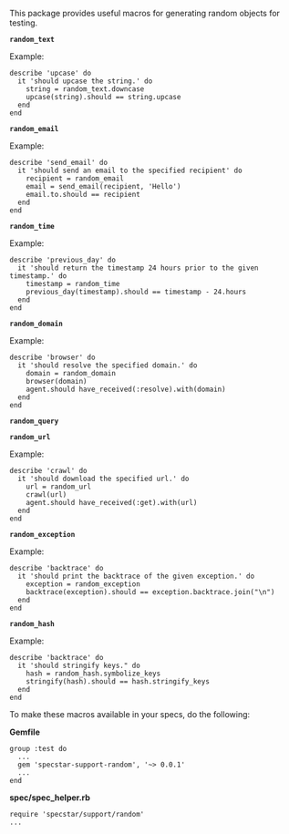 This package provides useful macros for generating random objects for testing.

**`random_text`**

Example:

    describe 'upcase' do
      it 'should upcase the string.' do
        string = random_text.downcase
        upcase(string).should == string.upcase
      end
    end

**`random_email`**

Example:

    describe 'send_email' do
      it 'should send an email to the specified recipient' do
        recipient = random_email
        email = send_email(recipient, 'Hello')
        email.to.should == recipient
      end
    end

**`random_time`**

Example:

    describe 'previous_day' do
      it 'should return the timestamp 24 hours prior to the given timestamp.' do
        timestamp = random_time
        previous_day(timestamp).should == timestamp - 24.hours
      end
    end

**`random_domain`**

Example:

    describe 'browser' do
      it 'should resolve the specified domain.' do
        domain = random_domain
        browser(domain)
        agent.should have_received(:resolve).with(domain)
      end
    end

**`random_query`**


**`random_url`**

Example:

    describe 'crawl' do
      it 'should download the specified url.' do
        url = random_url
        crawl(url)
        agent.should have_received(:get).with(url)
      end
    end

**`random_exception`**

Example:

    describe 'backtrace' do
      it 'should print the backtrace of the given exception.' do
        exception = random_exception
        backtrace(exception).should == exception.backtrace.join("\n")
      end
    end

**`random_hash`**

Example:

    describe 'backtrace' do
      it 'should stringify keys." do
        hash = random_hash.symbolize_keys
       	stringify(hash).should == hash.stringify_keys
      end
    end


To make these macros available in your specs, do the following:

**Gemfile**

    group :test do
      ...
      gem 'specstar-support-random', '~> 0.0.1'
      ...
    end

**spec/spec_helper.rb**

    require 'specstar/support/random'
    ...


